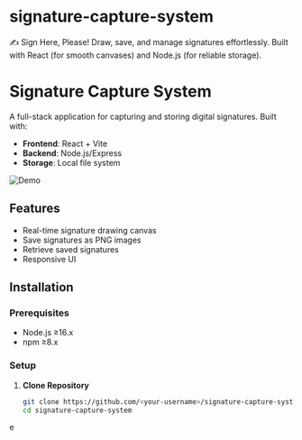 # signature-capture-system
✍️ Sign Here, Please! Draw, save, and manage signatures effortlessly. Built with React (for smooth canvases) and Node.js (for reliable storage).

   # Signature Capture System

A full-stack application for capturing and storing digital signatures. Built with:
- **Frontend**: React + Vite
- **Backend**: Node.js/Express
- **Storage**: Local file system

![Demo](https://via.placeholder.com/800x400?text=Signature+Capture+Demo) <!-- 
Add real screenshot later -->

## Features
- Real-time signature drawing canvas
- Save signatures as PNG images
- Retrieve saved signatures
- Responsive UI

## Installation

### Prerequisites
- Node.js ≥16.x
- npm ≥8.x

### Setup
1. **Clone Repository**
   ```bash
   git clone https://github.com/<your-username>/signature-capture-system.git
   cd signature-capture-system
e

